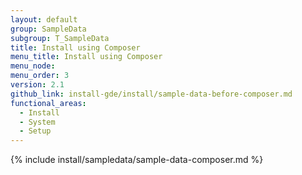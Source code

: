 ```yaml
---
layout: default
group: SampleData
subgroup: T_SampleData
title: Install using Composer
menu_title: Install using Composer
menu_node:
menu_order: 3
version: 2.1
github_link: install-gde/install/sample-data-before-composer.md
functional_areas:
  - Install
  - System
  - Setup
---
```


{% include install/sampledata/sample-data-composer.md %}

